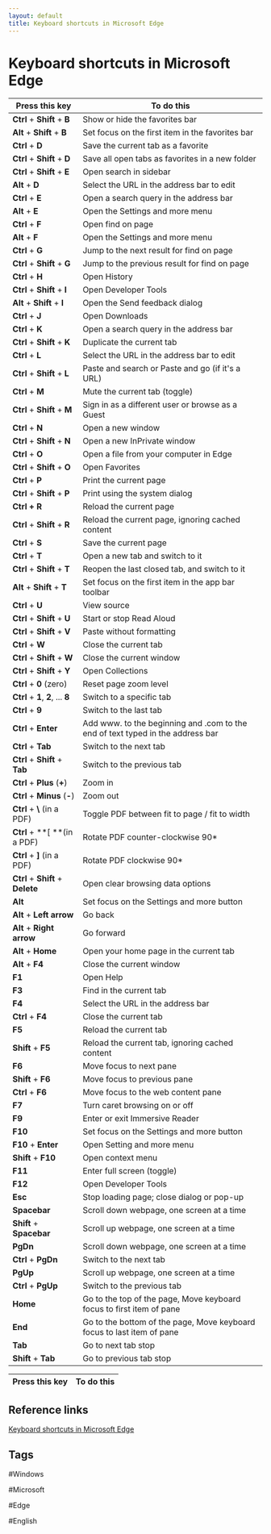 ```yaml
---
layout: default
title: Keyboard shortcuts in Microsoft Edge
---
```


# Keyboard shortcuts in Microsoft Edge

| **Press this key**                 | **To do this**                                                                 |
|------------------------------------|--------------------------------------------------------------------------------|
| **Ctrl** + **Shift** + **B**       | Show or hide the favorites bar                                                 |
| **Alt** + **Shift** + **B**        | Set focus on the first item in the favorites bar                               |
| **Ctrl** + **D**                   | Save the current tab as a favorite                                             |
| **Ctrl** + **Shift** + **D**       | Save all open tabs as favorites in a new folder                                |
| **Ctrl** + **Shift** + **E**       | Open search in sidebar                                                         |
| **Alt** + **D**                    | Select the URL in the address bar to edit                                      |
| **Ctrl** + **E**                   | Open a search query in the address bar                                         |
| **Alt** + **E**                    | Open the Settings and more menu                                                |
| **Ctrl** + **F**                   | Open find on page                                                              |
| **Alt** + **F**                    | Open the Settings and more menu                                                |
| **Ctrl** + **G**                   | Jump to the next result for find on page                                       |
| **Ctrl** + **Shift** + **G**       | Jump to the previous result for find on page                                   |
| **Ctrl** + **H**                   | Open History                                                                   |
| **Ctrl** + **Shift** + **I**       | Open Developer Tools                                                           |
| **Alt** + **Shift** + **I**        | Open the Send feedback dialog                                                  |
| **Ctrl** + **J**                   | Open Downloads                                                                 |
| **Ctrl** + **K**                   | Open a search query in the address bar                                         |
| **Ctrl** + **Shift** + **K**       | Duplicate the current tab                                                      |
| **Ctrl** + **L**                   | Select the URL in the address bar to edit                                      |
| **Ctrl** + **Shift** + **L**       | Paste and search or Paste and go (if it's a URL)                               |
| **Ctrl** + **M**                   | Mute the current tab (toggle)                                                  |
| **Ctrl** + **Shift** + **M**       | Sign in as a different user or browse as a Guest                               |
| **Ctrl** + **N**                   | Open a new window                                                              |
| **Ctrl** + **Shift** + **N**       | Open a new InPrivate window                                                    |
| **Ctrl** + **O**                   | Open a file from your computer in Edge                                         |
| **Ctrl** + **Shift** + **O**       | Open Favorites                                                                 |
| **Ctrl** + **P**                   | Print the current page                                                         |
| **Ctrl** + **Shift** + **P**       | Print using the system dialog                                                  |
| **Ctrl + R**                       | Reload the current page                                                        |
| **Ctrl** + **Shift** + **R**       | Reload the current page, ignoring cached content                               |
| **Ctrl** + **S**                   | Save the current page                                                          |
| **Ctrl** + **T**                   | Open a new tab and switch to it                                                |
| **Ctrl** + **Shift** + **T**       | Reopen the last closed tab, and switch to it                                   |
| **Alt** + **Shift** + **T**        | Set focus on the first item in the app bar toolbar                             |
| **Ctrl** + **U**                   | View source                                                                    |
| **Ctrl** + **Shift** + **U**       | Start or stop Read Aloud                                                       |
| **Ctrl** + **Shift** + **V**       | Paste without formatting                                                       |
| **Ctrl** + **W**                   | Close the current tab                                                          |
| **Ctrl** + **Shift** + **W**       | Close the current window                                                       |
| **Ctrl** + **Shift** + **Y**       | Open Collections                                                               |
| **Ctrl** + **0** (zero)            | Reset page zoom level                                                          |
| **Ctrl** + **1**, **2**, ... **8** | Switch to a specific tab                                                       |
| **Ctrl** + **9**                   | Switch to the last tab                                                         |
| **Ctrl** + **Enter**               | Add www. to the beginning and .com to the end of text typed in the address bar |
| **Ctrl** + **Tab**                 | Switch to the next tab                                                         |
| **Ctrl** + **Shift** + **Tab**     | Switch to the previous tab                                                     |
| **Ctrl** + **Plus** (**+**)        | Zoom in                                                                        |
| **Ctrl** + **Minus** (**-**)       | Zoom out                                                                       |
| **Ctrl** + **\\** (in a PDF)       | Toggle PDF between fit to page / fit to width                                  |
| **Ctrl** + **\[ **(in a PDF)       | Rotate PDF counter-clockwise 90\*                                              |
| **Ctrl** + **\]** (in a PDF)       | Rotate PDF clockwise 90\*                                                      |
| **Ctrl** + **Shift** + **Delete**  | Open clear browsing data options                                               |
| **Alt**                            | Set focus on the Settings and more button                                      |
| **Alt** + **Left arrow**           | Go back                                                                        |
| **Alt** + **Right arrow**          | Go forward                                                                     |
| **Alt** + **Home**                 | Open your home page in the current tab                                         |
| **Alt** + **F4**                   | Close the current window                                                       |
| **F1**                             | Open Help                                                                      |
| **F3**                             | Find in the current tab                                                        |
| **F4**                             | Select the URL in the address bar                                              |
| **Ctrl** + **F4**                  | Close the current tab                                                          |
| **F5**                             | Reload the current tab                                                         |
| **Shift** + **F5**                 | Reload the current tab, ignoring cached content                                |
| **F6**                             | Move focus to next pane                                                        |
| **Shift** + **F6**                 | Move focus to previous pane                                                    |
| **Ctrl** + **F6**                  | Move focus to the web content pane                                             |
| **F7**                             | Turn caret browsing on or off                                                  |
| **F9**                             | Enter or exit Immersive Reader                                                 |
| **F10**                            | Set focus on the Settings and more button                                      |
| **F10** + **Enter**                | Open Setting and more menu                                                     |
| **Shift** + **F10**                | Open context menu                                                              |
| **F11**                            | Enter full screen (toggle)                                                     |
| **F12**                            | Open Developer Tools                                                           |
| **Esc**                            | Stop loading page; close dialog or pop-up                                      |
| **Spacebar**                       | Scroll down webpage, one screen at a time                                      |
| **Shift** + **Spacebar**           | Scroll up webpage, one screen at a time                                        |
| **PgDn**                           | Scroll down webpage, one screen at a time                                      |
| **Ctrl** + **PgDn**                | Switch to the next tab                                                         |
| **PgUp**                           | Scroll up webpage, one screen at a time                                        |
| **Ctrl** + **PgUp**                | Switch to the previous tab                                                     |
| **Home**                           | Go to the top of the page, Move keyboard focus to first item of pane           |
| **End**                            | Go to the bottom of the page, Move keyboard focus to last item of pane         |
| **Tab**                            | Go to next tab stop                                                            |
| **Shift** + **Tab**                | Go to previous tab stop                                                        |

| **Press this key**                    | **To do this**                                              |
|---------------------------------------|-------------------------------------------------------------|

## Reference links

[Keyboard shortcuts in Microsoft Edge](https://support.microsoft.com/en-us/microsoft-edge/keyboard-shortcuts-in-microsoft-edge-50d3edab-30d9-c7e4-21ce-37fe2713cfad)

## Tags

#Windows

#Microsoft

#Edge 

#English
